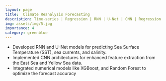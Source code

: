 ```yaml
---
layout: page
title:  Climate Reanalysis Forecasting
description: Time-series | Regression | RNN | U-Net | CNN | Regression | Numerical Data | Machine Learning
img: assets/img/5.jpg
importance: 4
category: greenblue
---
```


*  Developed RNN and U-Net models for predicting Sea Surface Temperature (SST), sea currents, and salinity.
* Implemented CNN architectures for enhanced feature extraction from the East Sea and Yellow Sea data.
* Integrated numerical models like XGBoost, and Random Forest to optimize the forecast accuracy
